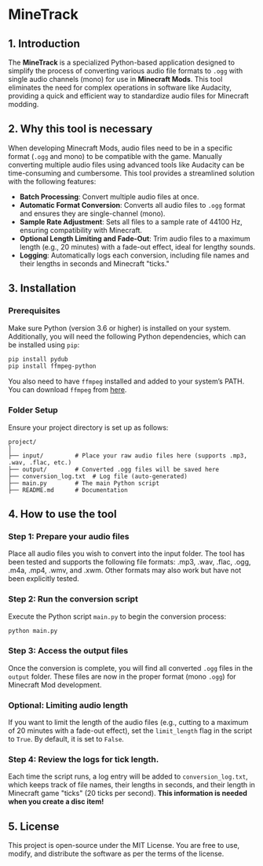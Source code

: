 # MineTrack

## 1. Introduction

The **MineTrack** is a specialized Python-based application designed to simplify the process of converting various audio file formats to `.ogg` with single audio channels (mono) for use in **Minecraft Mods**. This tool eliminates the need for complex operations in software like Audacity, providing a quick and efficient way to standardize audio files for Minecraft modding.

## 2. Why this tool is necessary

When developing Minecraft Mods, audio files need to be in a specific format (`.ogg` and mono) to be compatible with the game. Manually converting multiple audio files using advanced tools like Audacity can be time-consuming and cumbersome. This tool provides a streamlined solution with the following features:

- **Batch Processing**: Convert multiple audio files at once.
- **Automatic Format Conversion**: Converts all audio files to `.ogg` format and ensures they are single-channel (mono).
- **Sample Rate Adjustment**: Sets all files to a sample rate of 44100 Hz, ensuring compatibility with Minecraft.
- **Optional Length Limiting and Fade-Out**: Trim audio files to a maximum length (e.g., 20 minutes) with a fade-out effect, ideal for lengthy sounds.
- **Logging**: Automatically logs each conversion, including file names and their lengths in seconds and Minecraft "ticks."

## 3. Installation

### Prerequisites

Make sure Python (version 3.6 or higher) is installed on your system. Additionally, you will need the following Python dependencies, which can be installed using `pip`:

```bash
pip install pydub
pip install ffmpeg-python
```

You also need to have `ffmpeg` installed and added to your system’s PATH. You can download `ffmpeg` from [here](https://ffmpeg.org/download.html).

### Folder Setup

Ensure your project directory is set up as follows:

```
project/
│
├── input/         # Place your raw audio files here (supports .mp3, .wav, .flac, etc.)
├── output/        # Converted .ogg files will be saved here
├── conversion_log.txt  # Log file (auto-generated)
├── main.py        # The main Python script
├── README.md      # Documentation
```

## 4. How to use the tool

### Step 1: Prepare your audio files

Place all audio files you wish to convert into the input folder. The tool has been tested and supports the following file formats: .mp3, .wav, .flac, .ogg, .m4a, .mp4, .wmv, and .xwm. Other formats may also work but have not been explicitly tested.

### Step 2: Run the conversion script

Execute the Python script `main.py` to begin the conversion process:

```bash
python main.py
```

### Step 3: Access the output files

Once the conversion is complete, you will find all converted `.ogg` files in the `output` folder. These files are now in the proper format (mono `.ogg`) for Minecraft Mod development.

### Optional: Limiting audio length

If you want to limit the length of the audio files (e.g., cutting to a maximum of 20 minutes with a fade-out effect), set the `limit_length` flag in the script to `True`. By default, it is set to `False`.

### Step 4: Review the logs for tick length. 

Each time the script runs, a log entry will be added to `conversion_log.txt`, which keeps track of file names, their lengths in seconds, and their length in Minecraft game "ticks" (20 ticks per second). **This information is needed when you create a disc item!**

## 5. License

This project is open-source under the MIT License. You are free to use, modify, and distribute the software as per the terms of the license.
